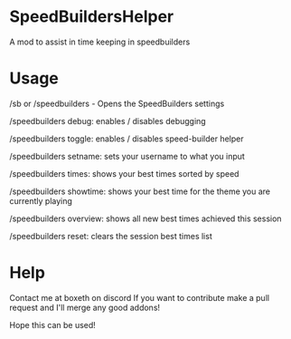 # SpeedBuildersHelper
A mod to assist in time keeping in speedbuilders

# Usage
/sb or /speedbuilders - Opens the SpeedBuilders settings

/speedbuilders debug: enables / disables debugging

/speedbuilders toggle: enables / disables speed-builder helper

/speedbuilders setname: sets your username to what you input

/speedbuilders times: shows your best times sorted by speed

/speedbuilders showtime: shows your best time for the theme you are currently playing

/speedbuilders overview: shows all new best times achieved this session

/speedbuilders reset: clears the session best times list


# Help
Contact me at boxeth on discord
If you want to contribute make a pull request and I'll  merge any good addons!

Hope this can be used!


